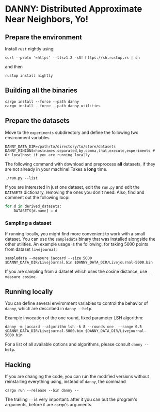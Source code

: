 # DANNY: Distributed Approximate Near Neighbors, Yo!

## Prepare the environment

Install `rust` nightly using

```
curl --proto '=https' --tlsv1.2 -sSf https://sh.rustup.rs | sh
```

and then

```
rustup install nightly
```

## Building all the binaries

```
cargo install --force --path danny
cargo install --force --path danny-utilities
```

## Prepare the datasets

Move to the `experiments` subdirectory and define the following two environment variables

```
DANNY_DATA_DIR=/path/to/directory/to/store/datasets
DANNY_MINIONS=hostnames,separated,by,comma,that,execute,experiments # Or localhost if you are running locally
```

The following command with download and preprocess **all** datasets, if they are not already in your machine! Takes a **long** time.

```
./run.py --list
```

If you are interested in just one dataset, edit the `run.py` and edit the `DATASETS` dictionary, removing the ones you don't need.
Also, find and comment out the following loop:

```python
for d in derived_datasets:
    DATASETS[d.name] = d
```

### Sampling a dataset

If running locally, you might find more convenient to work with a small dataset.
You can use the `sampledata` binary that was installed alongside the other utilities.
An example usage is the following, for taking 5000 points from dataset `livejournal`:

```
sampledata --measure jaccard --size 5000 $DANNY_DATA_DIR/Livejournal.bin $DANNY_DATA_DIR/Livejournal-5000.bin
```

If you are sampling from a dataset which uses the cosine distance, use `--measure cosine`.

## Running locally

You can define several environment variables to control the behavior of `danny`, which are described in `danny --help`.

Example invocation of the one round, fixed parameter LSH algorithm:

```
danny -m jaccard --algorithm lsh -k 8 --rounds one  --range 0.5 $DANNY_DATA_DIR/Livejournal-5000.bin $DANNY_DATA_DIR/Livejournal-5000.bin
```

For a list of all available options and algorithms, please consult `danny --help`.

## Hacking

If you are changing the code, you can run the modified versions without reinstalling
everything using, instead of `danny`, the command

```
cargo run --release --bin danny -- 
```

The trailing `--` is very important: after it you can put the program's arguments, before it are `cargo`'s arguments.
